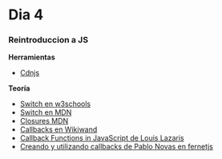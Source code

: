 # Dia 4

### Reintroduccion a JS

**Herramientas**

- [Cdnjs](https://cdnjs.com/)

**Teoría**

- [Switch en w3schools](http://www.w3schools.com/js/js_switch.asp)
- [Switch en MDN](https://developer.mozilla.org/es/docs/Web/JavaScript/Referencia/Sentencias/switch)
- [Closures MDN](https://developer.mozilla.org/es/docs/Web/JavaScript/Closures)
- [Callbacks en Wikiwand](https://www.wikiwand.com/es/Callback_(inform%C3%A1tica))
- [Callback Functions in JavaScript de Louis Lazaris](http://www.impressivewebs.com/callback-functions-javascript/)
- [Creando y utilizando callbacks de Pablo Novas en fernetjs](https://fernetjs.com/2011/12/creando-y-utilizando-callbacks/)
